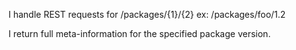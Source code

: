 I handle REST requests for /packages/{1}/{2}
ex: /packages/foo/1.2

I return full meta-information for the specified package version.
